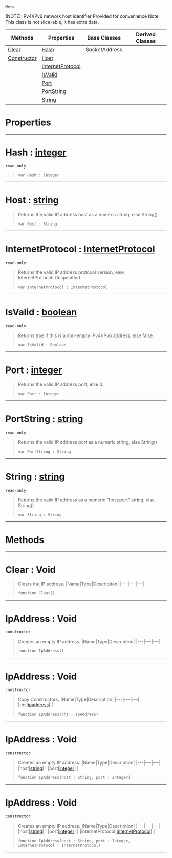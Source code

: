  `Meta`

(NOTE) IPv4/IPv6 network host identifier Provided for convenience Note: This class is not slice-able, it has extra data.

|Methods|Properties|Base Classes|Derived Classes|
|---|---|---|---|
|[ Clear](https://github.com/PlasmaEngine/PlasmaDocs/blob/master/code_reference/class_reference/ipaddress.markdown#clear-void)|[ Hash](https://github.com/PlasmaEngine/PlasmaDocs/blob/master/code_reference/class_reference/ipaddress.markdown#hash-plasma-engine-documen)|SocketAddress| |
|[ Constructor](https://github.com/PlasmaEngine/PlasmaDocs/blob/master/code_reference/class_reference/ipaddress.markdown#ipaddress-void)|[ Host](https://github.com/PlasmaEngine/PlasmaDocs/blob/master/code_reference/class_reference/ipaddress.markdown#host-plasma-engine-documen)| | |
| |[ InternetProtocol](https://github.com/PlasmaEngine/PlasmaDocs/blob/master/code_reference/class_reference/ipaddress.markdown#internetprotocol-plasma-en)| | |
| |[ IsValid](https://github.com/PlasmaEngine/PlasmaDocs/blob/master/code_reference/class_reference/ipaddress.markdown#isvalid-plasma-engine-docu)| | |
| |[ Port](https://github.com/PlasmaEngine/PlasmaDocs/blob/master/code_reference/class_reference/ipaddress.markdown#port-plasma-engine-documen)| | |
| |[ PortString](https://github.com/PlasmaEngine/PlasmaDocs/blob/master/code_reference/class_reference/ipaddress.markdown#portstring-plasma-engine-d)| | |
| |[ String](https://github.com/PlasmaEngine/PlasmaDocs/blob/master/code_reference/class_reference/ipaddress.markdown#string-plasma-engine-docum)| | |


 #  Properties


---  
 #  Hash : [integer](https://github.com/PlasmaEngine/PlasmaDocs/blob/master/code_reference/lightning_base_types/integer.markdown)

 `read-only`

> 
> ``` lang=cpp, name=Lightning
> var Hash : Integer


---  
 #  Host : [string](https://github.com/PlasmaEngine/PlasmaDocs/blob/master/code_reference/lightning_base_types/string.markdown)

> Returns the valid IP address host as a numeric string, else String()
> ``` lang=cpp, name=Lightning
> var Host : String


---  
 #  InternetProtocol : [InternetProtocol](https://github.com/PlasmaEngine/PlasmaDocs/blob/master/code_reference/enum_reference.markdown#internetprotocol)

 `read-only`

> Returns the valid IP address protocol version, else InternetProtocol::Unspecified.
> ``` lang=cpp, name=Lightning
> var InternetProtocol : InternetProtocol


---  
 #  IsValid : [boolean](https://github.com/PlasmaEngine/PlasmaDocs/blob/master/code_reference/lightning_base_types/boolean.markdown)

 `read-only`

> Returns true if this is a non-empty IPv4/IPv6 address, else false.
> ``` lang=cpp, name=Lightning
> var IsValid : Boolean


---  
 #  Port : [integer](https://github.com/PlasmaEngine/PlasmaDocs/blob/master/code_reference/lightning_base_types/integer.markdown)

> Returns the valid IP address port, else 0.
> ``` lang=cpp, name=Lightning
> var Port : Integer


---  
 #  PortString : [string](https://github.com/PlasmaEngine/PlasmaDocs/blob/master/code_reference/lightning_base_types/string.markdown)

 `read-only`

> Returns the valid IP address port as a numeric string, else String()
> ``` lang=cpp, name=Lightning
> var PortString : String


---  
 #  String : [string](https://github.com/PlasmaEngine/PlasmaDocs/blob/master/code_reference/lightning_base_types/string.markdown)

 `read-only`

> Returns the valid IP address as a numeric "host:port" string, else String()
> ``` lang=cpp, name=Lightning
> var String : String


---  
 #  Methods


---  
 #  Clear : Void

> Clears the IP address.
> |Name|Type|Description|
> |---|---|---|
> ``` lang=cpp, name=Lightning
> function Clear()
> ``` 


---  
 #  IpAddress : Void

 `constructor`

> Creates an empty IP address.
> |Name|Type|Description|
> |---|---|---|
> ``` lang=cpp, name=Lightning
> function IpAddress()
> ``` 


---  
 #  IpAddress : Void

 `constructor`

> Copy Constructors.
> |Name|Type|Description|
> |---|---|---|
> |rhs|[ipaddress](https://github.com/PlasmaEngine/PlasmaDocs/blob/master/code_reference/class_reference/ipaddress.markdown)| |
> ``` lang=cpp, name=Lightning
> function IpAddress(rhs : IpAddress)
> ``` 


---  
 #  IpAddress : Void

 `constructor`

> Creates an empty IP address.
> |Name|Type|Description|
> |---|---|---|
> |host|[string](https://github.com/PlasmaEngine/PlasmaDocs/blob/master/code_reference/lightning_base_types/string.markdown)| |
> |port|[integer](https://github.com/PlasmaEngine/PlasmaDocs/blob/master/code_reference/lightning_base_types/integer.markdown)| |
> ``` lang=cpp, name=Lightning
> function IpAddress(host : String, port : Integer)
> ``` 


---  
 #  IpAddress : Void

 `constructor`

> Creates an empty IP address.
> |Name|Type|Description|
> |---|---|---|
> |host|[string](https://github.com/PlasmaEngine/PlasmaDocs/blob/master/code_reference/lightning_base_types/string.markdown)| |
> |port|[integer](https://github.com/PlasmaEngine/PlasmaDocs/blob/master/code_reference/lightning_base_types/integer.markdown)| |
> |internetProtocol|[InternetProtocol](https://github.com/PlasmaEngine/PlasmaDocs/blob/master/code_reference/enum_reference.markdown#internetprotocol)| |
> ``` lang=cpp, name=Lightning
> function IpAddress(host : String, port : Integer, internetProtocol : InternetProtocol)
> ``` 


---  
 

 